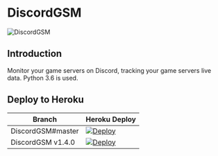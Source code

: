 # DiscordGSM
![DiscordGSM](https://github.com/BITFOR/DiscordGSM/blob/master/images/bitfor-dgsm.png?raw=true)

## Introduction
Monitor your game servers on Discord, tracking your game servers live data. Python 3.6 is used.

## Deploy to Heroku
| Branch | Heroku Deploy  |
| ------ | -------------- |
| DiscordGSM#master | [![Deploy](https://www.herokucdn.com/deploy/button.svg)](https://heroku.com/deploy)
| DiscordGSM v1.4.0 | [![Deploy](https://www.herokucdn.com/deploy/button.svg)](https://heroku.com/deploy?template=https://github.com/BITFOR/DiscordGSM/tree/v1.4.0)
